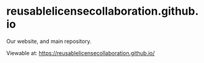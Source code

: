 # reusablelicensecollaboration.github.io
Our website, and main repository.

Viewable at: https://reusablelicensecollaboration.github.io/
